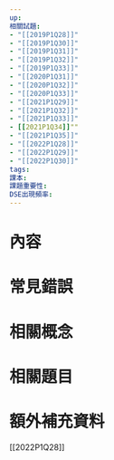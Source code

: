 ```yaml
---
up: 
相關試題: 
- "[[2019P1Q28]]"
- "[[2019P1Q30]]"
- "[[2019P1Q31]]"
- "[[2019P1Q32]]"
- "[[2019P1Q33]]"
- "[[2020P1Q31]]"
- "[[2020P1Q32]]"
- "[[2020P1Q33]]"
- "[[2021P1Q29]]"
- "[[2021P1Q32]]"
- "[[2021P1Q33]]"
- [[2021P1Q34]]""
- "[[2021P1Q35]]"
- "[[2022P1Q28]]"
- "[[2022P1Q29]]"
- "[[2022P1Q30]]"
tags: 
課本: 
課題重要性: 
DSE出現頻率:
---
```

# 內容
# 常見錯誤
# 相關概念

# 相關題目
# 額外補充資料
[[2022P1Q28]]
